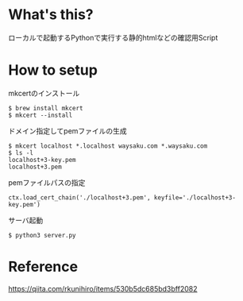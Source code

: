 # What's this?
ローカルで起動するPythonで実行する静的htmlなどの確認用Script

# How to setup
mkcertのインストール
```
$ brew install mkcert
$ mkcert --install
```

ドメイン指定してpemファイルの生成
```
$ mkcert localhost *.localhost waysaku.com *.waysaku.com
$ ls -l
localhost+3-key.pem
localhost+3.pem
```

pemファイルパスの指定
```
ctx.load_cert_chain('./localhost+3.pem', keyfile='./localhost+3-key.pem')
```

サーバ起動
```
$ python3 server.py
```

# Reference
https://qiita.com/rkunihiro/items/530b5dc685bd3bff2082
